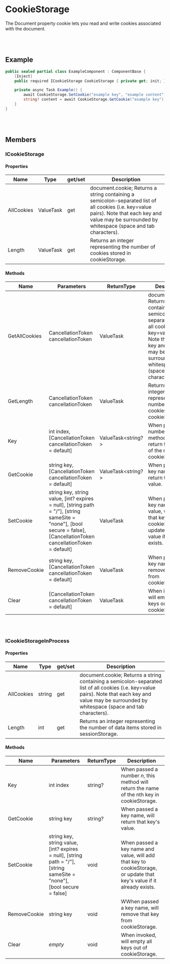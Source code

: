 # CookieStorage

The Document property cookie lets you read and write cookies associated with the document.


<br><br />
## Example

```csharp
public sealed partial class ExampleComponent : ComponentBase {
    [Inject]
    public required ICookieStorage CookieStorage { private get; init; }

    private async Task Example() {
        await CookieStorage.SetCookie("example key", "example content");
        string? content = await CookieStorage.GetCookie("example key"); // returns "example content"
    }
}
```


<br><br />
## Members

### ICookieStorage

#### Properties

| **Name**   | **Type**          | get/set | **Description**                                                                                                                                                                                         |
| ---------- | ----------------- | ------- | ------------------------------------------------------------------------------------------------------------------------------------------------------------------------------------------------------- |
| AllCookies | ValueTask<string> | get     | document.cookie; Returns a string containing a semicolon-separated list of all cookies (i.e. key=value pairs). Note that each key and value may be surrounded by whitespace (space and tab characters). |
| Length     | ValueTask<int>    | get     | Returns an integer representing the number of cookies stored in cookieStorage.                                                                                                                          |

#### Methods

| **Name**      | **Parameters**                                                                                                                                                           | **ReturnType**     | **Description**                                                                                                                                                                                         |
| ----------    | ------------------------------------------------------------------------------------------------------------------------------------------------------------------------ | ------------------ | ------------------------------------------------------------------------------------------------------------------------------------------------------------------------------------------------------- |
| GetAllCookies | CancellationToken cancellationToken                                                                                                                                      | ValueTask<string>  | document.cookie; Returns a string containing a semicolon-separated list of all cookies (i.e. key=value pairs). Note that each key and value may be surrounded by whitespace (space and tab characters). |
| GetLength     | CancellationToken cancellationToken                                                                                                                                      | ValueTask<int>     | Returns an integer representing the number of cookies stored in cookieStorage.                                                                                                                          |
| Key           | int index, [CancellationToken cancellationToken = default]                                                                                                               | ValueTask<string?> | When passed a number *n*, this method will return the name of the nth key in cookieStorage.                                                                                                             |
| GetCookie     | string key, [CancellationToken cancellationToken = default]                                                                                                              | ValueTask<string?> | When passed a key name, will return that key's value.                                                                                                                                                   |
| SetCookie     | string key, string value, [int? expires = null], [string path = "/"], [string sameSite = "none"], [bool secure = false], [CancellationToken cancellationToken = default] | ValueTask          | When passed a key name and value, will add that key to cookieStorage, or update that key's value if it already exists.                                                                                  |
| RemoveCookie  | string key, [CancellationToken cancellationToken = default]                                                                                                              | ValueTask          | When passed a key name, will remove that key from cookieStorage.                                                                                                                                        |
| Clear         | [CancellationToken cancellationToken = default]                                                                                                                          | ValueTask          | When invoked, will empty all keys out of cookieStorage.                                                                                                                                                 |


<br></br>
### ICookieStorageInProcess

#### Properties

| **Name**   | **Type** | get/set | **Description**                                                                                                                                                                                         |
| ---------- | -------- | ------- | ------------------------------------------------------------------------------------------------------------------------------------------------------------------------------------------------------- |
| AllCookies | string   | get     | document.cookie; Returns a string containing a semicolon-separated list of all cookies (i.e. key=value pairs). Note that each key and value may be surrounded by whitespace (space and tab characters). |
| Length     | int      | get     | Returns an integer representing the number of data items stored in sessionStorage.                                                                                                                      |

#### Methods

| **Name**     | **Parameters**                                                                                                          | **ReturnType**     | **Description**                                                                                              |
| ------------ | ----------------------------------------------------------------------------------------------------------------------- | ------------------ | ------------------------------------------------------------------------------------------------------------ |
| Key          | int index                                                                                                               | string? | When passed a number *n*, this method will return the name of the nth key in cookieStorage.                             |
| GetCookie    | string key                                                                                                              | string? | When passed a key name, will return that key's value.                                                                   |
| SetCookie    | string key, string value, [int? expires = null], [string path = "/"], [string sameSite = "none"], [bool secure = false] | void    | When passed a key name and value, will add that key to cookieStorage, or update that key's value if it already exists.  |
| RemoveCookie | string key                                                                                                              | void    | WWhen passed a key name, will remove that key from cookieStorage.                                                       |
| Clear        | *empty*                                                                                                                 | void    | When invoked, will empty all keys out of cookieStorage.                                                                 |
